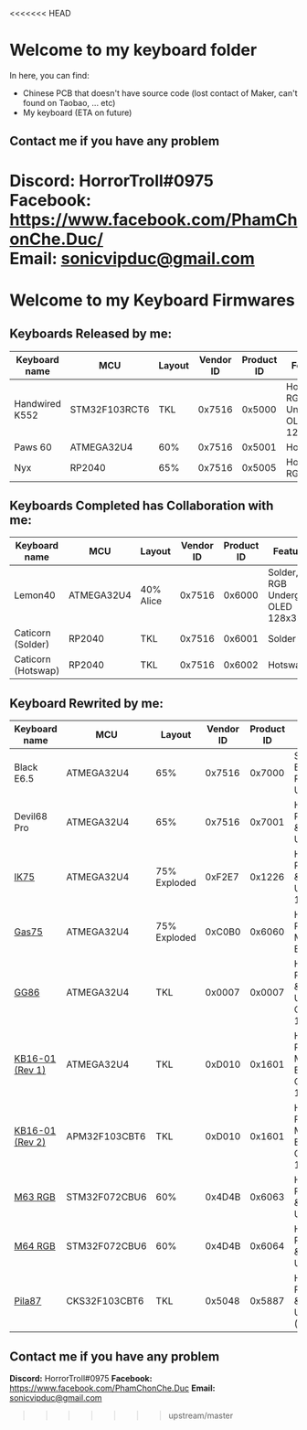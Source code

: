 <<<<<<< HEAD
# Welcome to my keyboard folder

In here, you can find:
- Chinese PCB that doesn't have source code (lost contact of Maker, can't found on Taobao, ... etc)
- My keyboard (ETA on future)

## Contact me if you have any problem

**Discord:** HorrorTroll#0975  
**Facebook:** https://www.facebook.com/PhamChonChe.Duc/  
**Email:** sonicvipduc@gmail.com
=======
# Welcome to my Keyboard Firmwares

## Keyboards Released by me:
  | Keyboard name  | MCU           | Layout | Vendor ID | Product ID | Features                            |
  | -------------- | ------------- | ------ | --------- | ---------- | ----------------------------------- |
  | Handwired K552 | STM32F103RCT6 | TKL    | 0x7516    | 0x5000     | Hotswap, RGB Underglow, OLED 128x32 |
  | Paws 60        | ATMEGA32U4    | 60%    | 0x7516    | 0x5001     | Hotswap                             |
  | Nyx            | RP2040        | 65%    | 0x7516    | 0x5005     | Hotswap, RGB Matrix                 |

## Keyboards Completed has Collaboration with me:
  | Keyboard name      | MCU        | Layout    | Vendor ID | Product ID | Features                           |
  | ------------------ | ---------- | --------- | --------- | ---------- | ---------------------------------- |
  | Lemon40            | ATMEGA32U4 | 40% Alice | 0x7516    | 0x6000     | Solder, RGB Underglow, OLED 128x32 |
  | Caticorn (Solder)  | RP2040     | TKL       | 0x7516    | 0x6001     | Solder                             |
  | Caticorn (Hotswap) | RP2040     | TKL       | 0x7516    | 0x6002     | Hotswap                            |

## Keyboard Rewrited by me:
  | Keyboard name                                                                               | MCU           | Layout       | Vendor ID | Product ID | Features                                     |
  | ------------------------------------------------------------------------------------------- | ------------- | ------------ | --------- | ---------- | -------------------------------------------- |
  | Black E6.5                                                                                  | ATMEGA32U4    | 65%          | 0x7516    | 0x7000     | Solder, Backlight, RGB Underglow             |
  | Devil68 Pro                                                                                 | ATMEGA32U4    | 65%          | 0x7516    | 0x7001     | Hotswap, RGB Matrix & Underglow              |
  | [IK75](https://github.com/qmk/qmk_firmware/blob/master/keyboards/feker/ik75)                | ATMEGA32U4    | 75% Exploded | 0xF2E7    | 0x1226     | Hotswap, RGB Matrix & Underglow, 1 Encoder   |
  | [Gas75](https://github.com/qmk/qmk_firmware/blob/master/keyboards/ml/gas75)                 | ATMEGA32U4    | 75% Exploded | 0xC0B0    | 0x6060     | Hotswap, RGB Matrix, 1 Encoder               |
  | [GG86](https://github.com/qmk/qmk_firmware/tree/master/keyboards/gopolar/gg86)              | ATMEGA32U4    | TKL          | 0x0007    | 0x0007     | Hotswap, RGB Matrix & Underglow, OLED 128x32 |
  | [KB16-01 (Rev 1)](https://github.com/qmk/qmk_firmware/tree/master/keyboards/doio/kb16/rev1) | ATMEGA32U4    | TKL          | 0xD010    | 0x1601     | Hotswap, RGB Matrix, 3 Encoder, OLED 128x32  |
  | [KB16-01 (Rev 2)](https://github.com/qmk/qmk_firmware/tree/master/keyboards/doio/kb16/rev2) | APM32F103CBT6 | TKL          | 0xD010    | 0x1601     | Hotswap, RGB Matrix, 3 Encoder, OLED 128x32  |
  | [M63 RGB](https://github.com/qmk/qmk_firmware/blob/master/keyboards/mss_studio/m63_rgb)     | STM32F072CBU6 | 60%          | 0x4D4B    | 0x6063     | Hotswap, RGB Matrix & Underglow              |
  | [M64 RGB](https://github.com/qmk/qmk_firmware/blob/master/keyboards/mss_studio/m64_rgb)     | STM32F072CBU6 | 60%          | 0x4D4B    | 0x6064     | Hotswap, RGB Matrix & Underglow              |
  | [Pila87](https://github.com/qmk/qmk_firmware/blob/master/keyboards/phage_studio/pila87)     | CKS32F103CBT6 | TKL          | 0x5048    | 0x5887     | Hotswap, RGB Matrix & Underglow (External)   |

## Contact me if you have any problem

**Discord:** HorrorTroll#0975
**Facebook:** https://www.facebook.com/PhamChonChe.Duc
**Email:** sonicvipduc@gmail.com
>>>>>>> upstream/master

